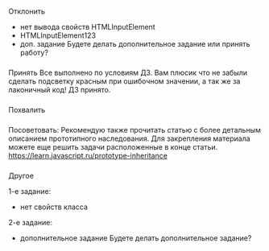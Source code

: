 ###
Отклонить
- нет вывода свойств HTMLInputElement
- HTMLInputElement123
- доп. задание
  Будете делать дополнительное задание или принять работу?


###
Принять
Все выполнено по условиям ДЗ. Вам плюсик что не забыли сделать подсветку красным при ошибочном значении, а так же за лаконичный код! ДЗ принято.

###
Похвалить


###
Посоветовать:
Рекомендую также прочитать статью с более детальным описанием прототипного наследования. Для закрепления материала можете еще решить задачи расположенные в конце статьи.
https://learn.javascript.ru/prototype-inheritance


###
Другое

1-е задание:
- нет свойств класса



2-е задание:
- дополнительное задание
    Будете делать дополнительное задание?
